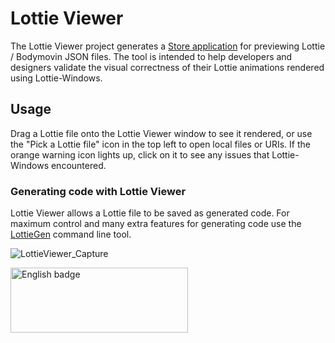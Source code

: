 ﻿# Lottie Viewer
The Lottie Viewer project generates a [Store application](https://aka.ms/lottieviewer) for previewing Lottie / Bodymovin JSON files. The tool is intended to help developers and designers validate the visual correctness of their Lottie animations rendered using Lottie-Windows.

## Usage
Drag a Lottie file onto the Lottie Viewer window to see it rendered, or use the "Pick a Lottie file" icon in the top left to open local files or URIs.
If the orange warning icon lights up, click on it to see any issues that Lottie-Windows encountered.

### Generating code with Lottie Viewer
Lottie Viewer allows a Lottie file to be saved as generated code. For maximum control and many extra features for generating code use the [LottieGen](../LottieGen) command line tool.


![LottieViewer_Capture](../images/LottieViewer_Capture.gif)

<a href='//www.microsoft.com/store/apps/9P7X9K692TMW?ocid=badge'><img src='https://assets.windowsphone.com/85864462-9c82-451e-9355-a3d5f874397a/English_get-it-from-MS_InvariantCulture_Default.png' alt='English badge' width='284px' height='104px'/></a>
